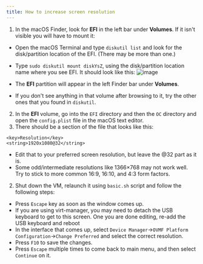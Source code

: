 ```yaml
---
title: How to increase screen resolution
--- 
```


1. In the macOS Finder, look for **EFI** in the left bar under **Volumes**. If it isn't visible you will have to mount it:
 - Open the macOS Terminal and type `diskutil list` and look for the disk/partition location of the EFI. (There may be more than one.)
 - Type `sudo diskutil mount diskYsZ`, using the disk/partition location name where you see EFI. It should look like this:
 ![image](https://oneclick-macos-simple-kvm.notaperson535.is-a.dev/img/efi%20partition.png)
 
 - The **EFI** partition will appear in the left Finder bar under **Volumes**.
 - If you don't see anything in that volume after browsing to it, try the other ones that you found in `diskutil`.
2. In the **EFI** volume, go into the `EFI` directory and then the `OC` directory and open the `config.plist` file in the macOS text editor.
3. There should be a section of the file that looks like this:

```````````````````
<key>Resolution</key>
<string>1920x1080@32</string>
```````````````````

 - Edit that to your preferred screen resolution, but leave the @32 part as it is.
 - Some odd/intermediate resolutions like 1366×768 may not work well. Try to stick to more common 16:9, 16:10, and 4:3 form factors.

2. Shut down the VM, relaunch it using `basic.sh` script and follow the following steps:
 - Press `Escape` key as soon as the window comes up.
 - If you are using virt-manager, you may need to detach the USB keyboard to get to this screen. One you are done editing, re-add the USB keyboard and reboot
 - In the interface that comes up, select `Device Manager`->`OVMF Platform Configuration`->`Change Preferred` and select the correct resolution.
 - Press `F10` to save the changes.
 - Press `Escape` multiple times to come back to main menu, and then select `Continue` on it.
